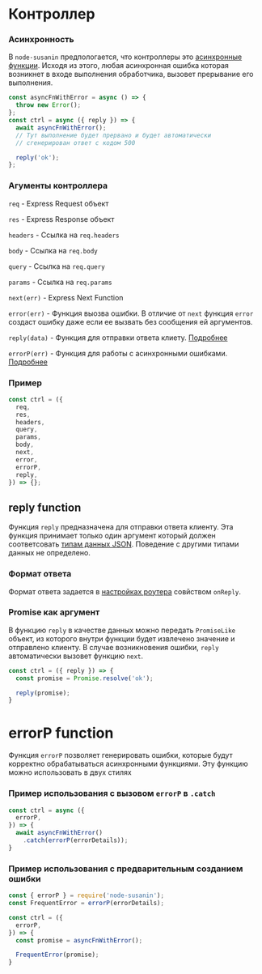 # Контроллер
### Асинхронность
В `node-susanin` предпологается, что контроллеры это [асинхронные функции](https://developer.mozilla.org/en-US/docs/Web/JavaScript/Reference/Statements/async_function). Исходя из этого, любая асинхронная ошибка которая возникнет в входе выполнения обработчика, вызовет прерывание его выполнения.

```javascript
const asyncFnWithError = async () => {
  throw new Error();
};
const ctrl = async ({ reply }) => {
  await asyncFnWithError();
  // Тут выполнение будет прервано и будет автоматически 
  // сгенерирован ответ с кодом 500

  reply('ok');
};
``` 

### Агументы контроллера

`req` - Express Request объект

`res` - Express Response объект

`headers` - Ссылка на `req.headers`

`body` - Ссылка на `req.body`

`query` - Ссылка на `req.query`

`params` - Ссылка на `req.params`

`next(err)` - Express Next Function

`error(err)` - Функция выозва ошибки.
В отличие от `next` функция `error` создаст ошибку даже если ее вызвать без сообщения ей аргументов.

`reply(data)` - Функция для отправки ответа клиету. [Подробнее](#reply-function)

`errorP(err)` - Функция для работы с асинхронными ошибками. [Подробнее](#errorp-function)

### Пример
```javascript
const ctrl = ({
  req,
  res,
  headers,
  query,
  params,
  body,
  next,
  error,
  errorP,
  reply,
}) => {};
```


## reply function
Функция `reply` предназначена для отправки ответа клиенту. Эта функция принимает только один аргумент который должен соответсовать [типам данных JSON](https://www.w3schools.com/js/js_json_datatypes.asp). Поведение с другими типами данных не определено.

### Формат ответа
Формат ответа задается в [настройках роутера]() совйством `onReply`.

### Promise как аргумент
В функцию `reply` в качестве данных можно передать `PromiseLike` объект, из которого внутри функции будет извлечено значение и отправлено клиенту. В случае возникновения ошибки, `reply` автоматически вызовет функцию `next`.

```javascript
const ctrl = ({ reply }) => {
  const promise = Promise.resolve('ok');

  reply(promise);
}
```

# errorP function
Функция `errorP` позволяет генерировать ошибки, которые будут корректно обрабатываться асинхронными функциями. Эту функцию можно использовать в двух стилях

### Пример использования с вызовом `errorP` в `.catch`
```javascript
const ctrl = async ({
  errorP,
}) => {
  await asyncFnWithError()
    .catch(errorP(errorDetails));
}
```

### Пример использования с предварительным созданием ошибки
```javascript
const { errorP } = require('node-susanin');
const FrequentError = errorP(errorDetails);

const ctrl = ({
  errorP,
}) => {
  const promise = asyncFnWithError();

  FrequentError(promise);
}
```
